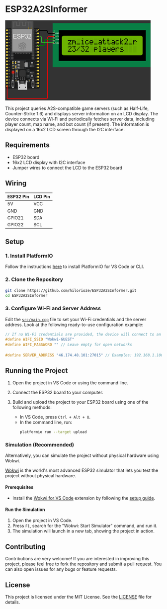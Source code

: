 # ESP32A2SInformer

![Preview](.preview.png)

This project queries A2S-compatible game servers (such as Half-Life, Counter-Strike 1.6) and displays server information on an LCD display. The device connects via Wi-Fi and periodically fetches server data, including player count, map name, and bot count (if present). The information is displayed on a 16x2 LCD screen through the I2C interface.


## Requirements

* ESP32 board
* 16x2 LCD display with I2C interface
* Jumper wires to connect the LCD to the ESP32 board


## Wiring

| ESP32 Pin | LCD Pin |
| --------- | ------- |
| 5V        | VCC     |
| GND       | GND     |
| GPIO21    | SDA     |
| GPIO22    | SCL     |


## Setup

### 1. Install PlatformIO

Follow the instructions [here](https://platformio.org/install) to install PlatformIO for VS Code or CLI.

### 2. Clone the Repository

```bash
git clone https://github.com/hilorioze/ESP32A2SInformer.git
cd ESP32A2SInformer
```

### 3. Configure Wi-Fi and Server Address

Edit the [`src/main.cpp`](src/main.cpp) file to set your Wi-Fi credentials and the server address. Look at the following ready-to-use configuration example:

```cpp
// If no Wi-Fi credentials are provided, the device will connect to an open network
#define WIFI_SSID "Wokwi-GUEST"
#define WIFI_PASSWORD "" // Leave empty for open networks

#define SERVER_ADDRESS "46.174.48.101:27015" // Examples: 192.168.1.100, localhost:27015
```


## Running the Project

1. Open the project in VS Code or using the command line.

2. Connect the ESP32 board to your computer.

3. Build and upload the project to your ESP32 board using one of the following methods:
   - In VS Code, press `Ctrl + Alt + U`.
   - In the command line, run:
     ```bash
     platformio run --target upload
     ```

### Simulation **(Recommended)**

Alternatively, you can simulate the project without physical hardware using Wokwi.

[Wokwi](https://wokwi.com/) is the world's most advanced ESP32 simulator that lets you test the project without physical hardware.

#### Prerequisites

- Install the [Wokwi for VS Code](https://marketplace.visualstudio.com/items?itemName=wokwi.wokwi-vscode) extension by following the [setup guide](https://docs.wokwi.com/vscode/getting-started).

#### Run the Simulation

1. Open the project in VS Code.
2. Press `F1`, search for the "Wokwi: Start Simulator" command, and run it.
3. The simulation will launch in a new tab, showing the project in action.


## Contributing

Contributions are very welcome! If you are interested in improving this project, please feel free to fork the repository and submit a pull request. You can also open issues for any bugs or feature requests.


## License

This project is licensed under the MIT License. See the [LICENSE](LICENSE) file for details.
